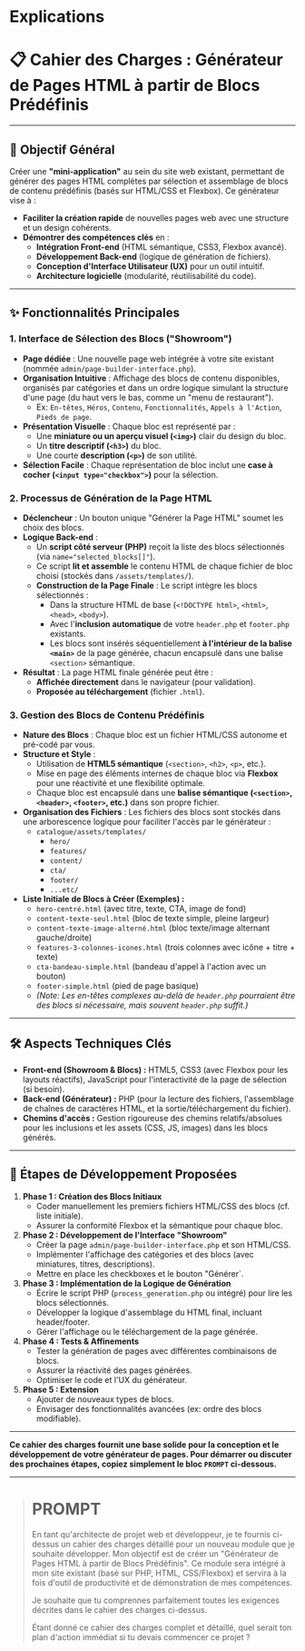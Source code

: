 # Explications

# 📋 Cahier des Charges : Générateur de Pages HTML à partir de Blocs Prédéfinis

---

## 🎯 Objectif Général

Créer une **"mini-application"** au sein du site web existant, permettant de générer des pages HTML complètes par sélection et assemblage de blocs de contenu prédéfinis (basés sur HTML/CSS et Flexbox). Ce générateur vise à :

* **Faciliter la création rapide** de nouvelles pages web avec une structure et un design cohérents.
* **Démontrer des compétences clés** en :
    * **Intégration Front-end** (HTML sémantique, CSS3, Flexbox avancé).
    * **Développement Back-end** (logique de génération de fichiers).
    * **Conception d'Interface Utilisateur (UX)** pour un outil intuitif.
    * **Architecture logicielle** (modularité, réutilisabilité du code).

---

## ✨ Fonctionnalités Principales

### 1. **Interface de Sélection des Blocs ("Showroom")**

* **Page dédiée** : Une nouvelle page web intégrée à votre site existant (nommée `admin/page-builder-interface.php`).
* **Organisation Intuitive** : Affichage des blocs de contenu disponibles, organisés par catégories et dans un ordre logique simulant la structure d'une page (du haut vers le bas, comme un "menu de restaurant").
    * Ex: `En-têtes`, `Héros`, `Contenu`, `Fonctionnalités`, `Appels à l'Action`, `Pieds de page`.
* **Présentation Visuelle** : Chaque bloc est représenté par :
    * Une **miniature ou un aperçu visuel (`<img>`)** clair du design du bloc.
    * Un **titre descriptif (`<h3>`)** du bloc.
    * Une courte **description (`<p>`)** de son utilité.
* **Sélection Facile** : Chaque représentation de bloc inclut une **case à cocher (`<input type="checkbox">`)** pour la sélection.

### 2. **Processus de Génération de la Page HTML**

* **Déclencheur** : Un bouton unique "Générer la Page HTML" soumet les choix des blocs.
* **Logique Back-end** :
    * Un **script côté serveur (PHP)** reçoit la liste des blocs sélectionnés (via `name="selected_blocks[]"`).
    * Ce script **lit et assemble** le contenu HTML de chaque fichier de bloc choisi (stockés dans `/assets/templates/`).
    * **Construction de la Page Finale** : Le script intègre les blocs sélectionnés :
        * Dans la structure HTML de base (`<!DOCTYPE html>`, `<html>`, `<head>`, `<body>`).
        * Avec l'**inclusion automatique** de votre `header.php` et `footer.php` existants.
        * Les blocs sont insérés séquentiellement **à l'intérieur de la balise `<main>`** de la page générée, chacun encapsulé dans une balise `<section>` sémantique.
* **Résultat** : La page HTML finale générée peut être :
    * **Affichée directement** dans le navigateur (pour validation).
    * **Proposée au téléchargement** (fichier `.html`).

### 3. **Gestion des Blocs de Contenu Prédéfinis**

* **Nature des Blocs** : Chaque bloc est un fichier HTML/CSS autonome et pré-codé par vous.
* **Structure et Style** :
    * Utilisation de **HTML5 sémantique** (`<section>`, `<h2>`, `<p>`, etc.).
    * Mise en page des éléments internes de chaque bloc via **Flexbox** pour une réactivité et une flexibilité optimale.
    * Chaque bloc est encapsulé dans une **balise sémantique (`<section>`, `<header>`, `<footer>`, etc.)** dans son propre fichier.
* **Organisation des Fichiers** : Les fichiers des blocs sont stockés dans une arborescence logique pour faciliter l'accès par le générateur :
    * `catalogue/assets/templates/`
        * `hero/`
        * `features/`
        * `content/`
        * `cta/`
        * `footer/`
        * `...etc/`
* **Liste Initiale de Blocs à Créer (Exemples) :**
    * `hero-centré.html` (avec titre, texte, CTA, image de fond)
    * `content-texte-seul.html` (bloc de texte simple, pleine largeur)
    * `content-texte-image-alterné.html` (bloc texte/image alternant gauche/droite)
    * `features-3-colonnes-icones.html` (trois colonnes avec icône + titre + texte)
    * `cta-bandeau-simple.html` (bandeau d'appel à l'action avec un bouton)
    * `footer-simple.html` (pied de page basique)
    * *(Note: Les en-têtes complexes au-delà de `header.php` pourraient être des blocs si nécessaire, mais souvent `header.php` suffit.)*

---

## 🛠️ Aspects Techniques Clés

* **Front-end (Showroom & Blocs) :** HTML5, CSS3 (avec Flexbox pour les layouts réactifs), JavaScript pour l'interactivité de la page de sélection (si besoin).
* **Back-end (Générateur) :** PHP (pour la lecture des fichiers, l'assemblage de chaînes de caractères HTML, et la sortie/téléchargement du fichier).
* **Chemins d'accès :** Gestion rigoureuse des chemins relatifs/absolues pour les inclusions et les assets (CSS, JS, images) dans les blocs générés.

---

## 🚀 Étapes de Développement Proposées

1.  **Phase 1 : Création des Blocs Initiaux**
    * Coder manuellement les premiers fichiers HTML/CSS des blocs (cf. liste initiale).
    * Assurer la conformité Flexbox et la sémantique pour chaque bloc.
2.  **Phase 2 : Développement de l'Interface "Showroom"**
    * Créer la page `admin/page-builder-interface.php` et son HTML/CSS.
    * Implémenter l'affichage des catégories et des blocs (avec miniatures, titres, descriptions).
    * Mettre en place les checkboxes et le bouton "Générer`.
3.  **Phase 3 : Implémentation de la Logique de Génération**
    * Écrire le script PHP (`process_generation.php` ou intégré) pour lire les blocs sélectionnés.
    * Développer la logique d'assemblage du HTML final, incluant header/footer.
    * Gérer l'affichage ou le téléchargement de la page générée.
4.  **Phase 4 : Tests & Affinements**
    * Tester la génération de pages avec différentes combinaisons de blocs.
    * Assurer la réactivité des pages générées.
    * Optimiser le code et l'UX du générateur.
5.  **Phase 5 : Extension**
    * Ajouter de nouveaux types de blocs.
    * Envisager des fonctionnalités avancées (ex: ordre des blocs modifiable).

---

**Ce cahier des charges fournit une base solide pour la conception et le développement de votre générateur de pages. Pour démarrer ou discuter des prochaines étapes, copiez simplement le bloc `PROMPT` ci-dessous.**

---

> # PROMPT
>
> En tant qu'architecte de projet web et développeur, je te fournis ci-dessus un cahier des charges détaillé pour un nouveau module que je souhaite développer. Mon objectif est de créer un "Générateur de Pages HTML à partir de Blocs Prédéfinis". Ce module sera intégré à mon site existant (basé sur PHP, HTML, CSS/Flexbox) et servira à la fois d'outil de productivité et de démonstration de mes compétences.
>
> Je souhaite que tu comprennes parfaitement toutes les exigences décrites dans le cahier des charges ci-dessus.
>
> Étant donné ce cahier des charges complet et détaillé, quel serait ton plan d'action immédiat si tu devais commencer ce projet ?